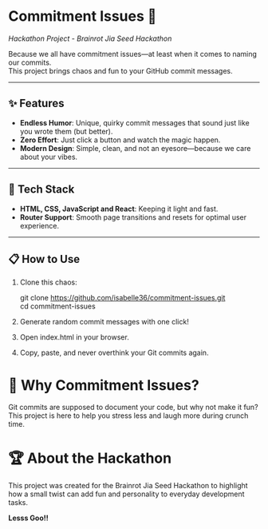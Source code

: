 # Commitment Issues 🚀  
*Hackathon Project - Brainrot Jia Seed Hackathon*  

Because we all have commitment issues—at least when it comes to naming our commits.  
This project brings chaos and fun to your GitHub commit messages.  

---

## ✨ Features  
- **Endless Humor**: Unique, quirky commit messages that sound just like you wrote them (but better).  
- **Zero Effort**: Just click a button and watch the magic happen.  
- **Modern Design**: Simple, clean, and not an eyesore—because we care about your vibes.  

---

## 🎨 Tech Stack  
- **HTML, CSS, JavaScript and React**: Keeping it light and fast.  
- **Router Support**: Smooth page transitions and resets for optimal user experience.  

---


## 📋 How to Use  

1. Clone this chaos:  

   git clone https://github.com/isabelle36/commitment-issues.git  
   cd commitment-issues  


2. Generate random commit messages with one click!
3. Open index.html in your browser.
4. Copy, paste, and never overthink your Git commits again.

# 🤔 Why Commitment Issues?
Git commits are supposed to document your code, but why not make it fun?
This project is here to help you stress less and laugh more during crunch time.

# 🏆 About the Hackathon
This project was created for the Brainrot Jia Seed Hackathon to highlight how a small twist can add fun and personality to everyday development tasks.

**Lesss Goo!!**
